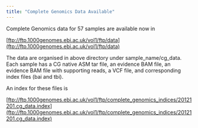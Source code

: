 ```yaml
---
title: "Complete Genomics Data Available"
---
```


Complete Genomics data for 57 samples are available now in

[ftp://ftp.1000genomes.ebi.ac.uk/vol1/ftp/data](ftp://ftp.1000genomes.ebi.ac.uk/vol1/ftp/data)

The data are organised in above directory under sample_name/cg_data. Each sample has a CG native ASM tar file, an evidence BAM file, an evidence BAM file with supporting reads, a VCF file, and corresponding index files (bai and tbi).

An index for these files is

[ftp://ftp.1000genomes.ebi.ac.uk/vol1/ftp/complete_genomics_indices/20121201.cg_data.index](ftp://ftp.1000genomes.ebi.ac.uk/vol1/ftp/complete_genomics_indices/20121201.cg_data.index)
